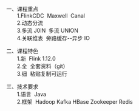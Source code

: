 一、课程重点  
&emsp;&emsp;1.FlinkCDC&nbsp;&nbsp;Maxwell&nbsp;&nbsp;Canal  
&emsp;&emsp;2.动态分流  
&emsp;&emsp;3.多流 J0IN&nbsp;&nbsp;多流 UNION  
&emsp;&emsp;4.关联维表&nbsp;&nbsp;旁路缓存--异步 IO  

二、课程特色  
&emsp;&emsp;1.新&nbsp;&nbsp;Flink 1.12.0  
&emsp;&emsp;2.全&nbsp;&nbsp;全套资料（git）  
&emsp;&emsp;3.细&nbsp;&nbsp;粘贴复制可运行  

三、技术要求  
&emsp;&emsp;1.语言&nbsp;&nbsp;Java  
&emsp;&emsp;2.框架&nbsp;&nbsp;Hadoop Kafka HBase Zookeeper Redis



